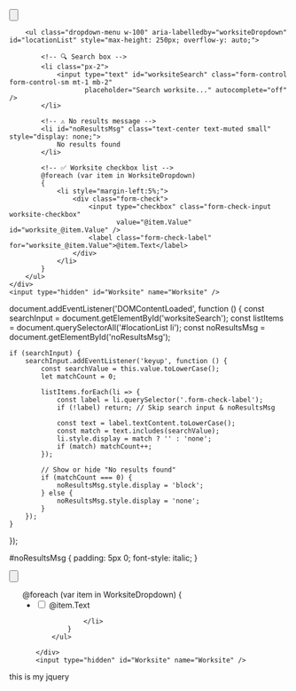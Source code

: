 <div class="col-sm-3">
    <div class="dropdown">
        <input class="dropdown-toggle form-control form-control-sm custom-select"
               placeholder="" type="button"
               id="worksiteDropdown" data-bs-toggle="dropdown" aria-expanded="false" />

        <ul class="dropdown-menu w-100" aria-labelledby="worksiteDropdown" id="locationList" style="max-height: 250px; overflow-y: auto;">
            
            <!-- 🔍 Search box -->
            <li class="px-2">
                <input type="text" id="worksiteSearch" class="form-control form-control-sm mt-1 mb-2"
                       placeholder="Search worksite..." autocomplete="off" />
            </li>

            <!-- ⚠️ No results message -->
            <li id="noResultsMsg" class="text-center text-muted small" style="display: none;">
                No results found
            </li>

            <!-- ✅ Worksite checkbox list -->
            @foreach (var item in WorksiteDropdown)
            {
                <li style="margin-left:5%;">
                    <div class="form-check">
                        <input type="checkbox" class="form-check-input worksite-checkbox"
                               value="@item.Value" id="worksite_@item.Value" />
                        <label class="form-check-label" for="worksite_@item.Value">@item.Text</label>
                    </div>
                </li>
            }
        </ul>
    </div>
    <input type="hidden" id="Worksite" name="Worksite" />
</div>


document.addEventListener('DOMContentLoaded', function () {
    const searchInput = document.getElementById('worksiteSearch');
    const listItems = document.querySelectorAll('#locationList li');
    const noResultsMsg = document.getElementById('noResultsMsg');

    if (searchInput) {
        searchInput.addEventListener('keyup', function () {
            const searchValue = this.value.toLowerCase();
            let matchCount = 0;

            listItems.forEach(li => {
                const label = li.querySelector('.form-check-label');
                if (!label) return; // Skip search input & noResultsMsg

                const text = label.textContent.toLowerCase();
                const match = text.includes(searchValue);
                li.style.display = match ? '' : 'none';
                if (match) matchCount++;
            });

            // Show or hide "No results found"
            if (matchCount === 0) {
                noResultsMsg.style.display = 'block';
            } else {
                noResultsMsg.style.display = 'none';
            }
        });
    }
});

#noResultsMsg {
    padding: 5px 0;
    font-style: italic;
}



<div class="col-sm-3">
    <div class="dropdown">
        <input class="dropdown-toggle form-control form-control-sm custom-select" placeholder="" type="button"
               id="worksiteDropdown" data-bs-toggle="dropdown" aria-expanded="false" />
        <ul class="dropdown-menu w-100" aria-labelledby="worksiteDropdown" id="locationList">
            @foreach (var item in WorksiteDropdown)
            {
                <li style="margin-left:5%;">
                    <div class="form-check">
                        <input type="checkbox" class="form-check-input worksite-checkbox"
                               value="@item.Value" id="worksite_@item.Value" />
                        <label class="form-check-label" for="worksite_@item.Value">@item.Text</label>
                    </div>

                </li>
            }
        </ul>

    </div>
    <input type="hidden" id="Worksite" name="Worksite" />



</div>

this is my jquery

<script>
    document.addEventListener('DOMContentLoaded', function () {
        const DropdownInput = document.getElementById('worksiteDropdown');
        const checkboxes = document.querySelectorAll('.worksite-checkbox');

        const hiddenInput = document.getElementById('Worksite');


        checkboxes.forEach(checkbox => {
            checkbox.addEventListener('change', () => {
                const selectedValues = Array.from(checkboxes).filter(cb => cb.checked).map(cb => cb.value);
                hiddenInput.value = selectedValues.join(',');
            });

        });

        function UpdateSelectedCount() {
            const selectedCount = Array.from(checkboxes).filter(checkbox => checkbox.checked).length;
            DropdownInput.value = `${selectedCount} selected`;
        }

        checkboxes.forEach(checkbox => {
            checkbox.addEventListener('change', UpdateSelectedCount);
        });


    });




</script>



<script>
    $(document).ready(function () {

     
        $('#showFormButton2').click(function () {
            $('#formContainer').show();
            $('#form2')[0].reset();  
            $('#form2 #Worksite').val('');
            $('#form2 #Position').val('');
            $('#form2 #worksiteDropdown').val('');
            $('#deleteButton').hide();
        });

      
        $(".OpenFilledForm").click(function (e) {
            e.preventDefault();
            $('#deleteButton').show();


            var id = $(this).data("id");

            $.ajax({
                url: '@Url.Action("PositionMaster", "Master")',
                type: 'GET',
                data: { id: id },
                success: function (response) {

                    $('#form2 #id').val(response.id);
                    $('#form2 #Positionid').val(response.id);
                    $('#form2 #Position').val(response.position);
                    $('#form2 #Worksite').val(response.worksite);
                    $('#form2 #CreatedBy').val(response.createdby);
                    $('#form2 #CreatedOn').val(response.createdon);


                    var worksiteArray = response.worksite.split(',').map(x => x.trim().toLowerCase());



                    $("#worksiteDropdown").val(worksiteArray.length + ' selected');

                    $('.worksite-checkbox').each(function () {
    if (worksiteArray.includes($(this).val().toLowerCase())) {
        $(this).prop('checked', true);
    } else {
        $(this).prop('checked', false);
    }
});

                    $('#formContainer').show();

                    $('#deletedId').val(response.id);
                },
                error: function () {
                    alert("An error occurred while loading the form data.");
                }
            });
        });
    });

</script>
